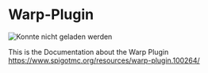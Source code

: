 # Warp-Plugin

![Konnte nicht geladen werden](https://github.com/ohnonick2/WarpPlugin/blob/main/PtpyySqjyCPN.png)

This is the Documentation about the Warp Plugin https://www.spigotmc.org/resources/warp-plugin.100264/
